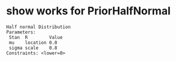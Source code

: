 # show works for PriorHalfNormal

    Half normal Distribution
    Parameters:
     Stan  R        Value
     mu    location 0.0  
     sigma scale    0.8  
    Constraints: <lower=0>

